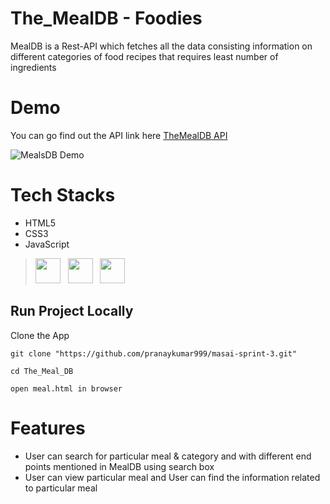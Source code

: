 # The_MealDB - Foodies
MealDB is a Rest-API which fetches all the data consisting information on different categories of food recipes that requires least number of ingredients
    
# Demo 
You can go find out the API link here <a href="https://www.themealdb.com/api.php">TheMealDB API</a>

![MealsDB Demo](https://github.com/pranaykumar999/masai-sprint-3/blob/main/compressed.gif)

# Tech Stacks

* HTML5
* CSS3
* JavaScript

> <img height="40" src="https://www.flaticon.com/svg/static/icons/svg/1216/1216733.svg">&nbsp;&nbsp;
    <img height="40" src="https://www.flaticon.com/svg/static/icons/svg/732/732190.svg">&nbsp;&nbsp;
    <img height="40" src="https://www.flaticon.com/svg/static/icons/svg/541/541509.svg">&nbsp;&nbsp;
    

## Run Project Locally
Clone the App
```
git clone "https://github.com/pranaykumar999/masai-sprint-3.git"

cd The_Meal_DB

open meal.html in browser
```

# Features 
* User can search for particular meal & category and with different end points mentioned in MealDB using search box
* User can view particular meal and User can find the information related to particular meal
 
 
